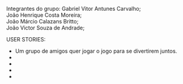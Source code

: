 Integrantes do grupo: Gabriel Vitor Antunes Carvalho;  
João Henrique Costa Moreira;  
João Márcio Calazans Britto;  
João Victor Souza de Andrade;  
  
USER STORIES:
-  Um grupo de amigos quer jogar o jogo para se divertirem juntos.  
-  
-  
-  
-  
